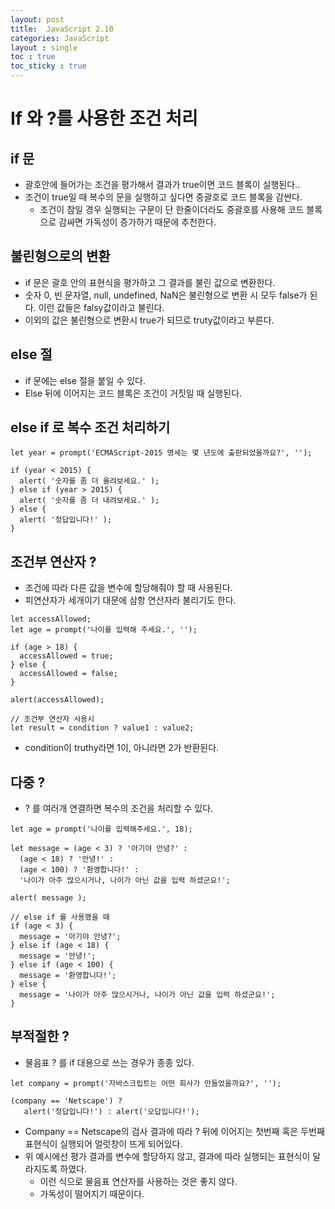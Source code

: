 ```yaml
---
layout: post
title:  JavaScript 2.10
categories: JavaScript
layout : single
toc : true 
toc_sticky : true
---
```


# If 와 ?를 사용한 조건 처리



## if 문

- 괄호안에 들어가는 조건을 평가해서 결과가 true이면 코드 블록이 실행된다..
- 조건이 true일 때 복수의 문을 실행하고 싶다면 중괄호로 코드 블록을 감싼다.
  - 조건이 참일 경우 실행되는 구문이 단 한줄이더라도 중괄호를 사용해 코드 블록으로 감싸면 가독성이 증가하기 때문에 추천한다.



## 불린형으로의 변환

- if 문은 괄호 안의 표현식을 평가하고 그 결과를 불린 값으로 변환한다.
- 숫자 0, 빈 문자열, null, undefined, NaN은 불린형으로 변환 시 모두 false가 된다. 이런 값들은 falsy값이라고 불린다.
- 이외의 값은 불린형으로 변환시 true가 되므로 truty값이라고 부른다.



## else 절

- if 문에는 else 절을 붙일 수 있다.
- Else 뒤에 이어지는 코드 블록은 조건이 거짓일 때 실행된다.



## else if 로 복수 조건 처리하기

```
let year = prompt('ECMAScript-2015 명세는 몇 년도에 출판되었을까요?', '');

if (year < 2015) {
  alert( '숫자를 좀 더 올려보세요.' );
} else if (year > 2015) {
  alert( '숫자를 좀 더 내려보세요.' );
} else {
  alert( '정답입니다!' );
}
```



## 조건부 연산자 ?

- 조건에 따라 다른 값을 변수에 할당해줘야 할 때 사용된다.
- 피연산자가 세개이기 대문에 삼항 연산자라 불리기도 한다.

```
let accessAllowed;
let age = prompt('나이를 입력해 주세요.', '');

if (age > 18) {
  accessAllowed = true;
} else {
  accessAllowed = false;
}

alert(accessAllowed);

// 조건부 연산자 사용시
let result = condition ? value1 : value2;
```

- condition이 truthy라면 1이, 아니라면 2가 반환된다.



## 다중 ?

- ? 를 여러개 연결하면 복수의 조건을 처리할 수 있다.

```
let age = prompt('나이를 입력해주세요.', 18);

let message = (age < 3) ? '아기야 안녕?' :
  (age < 18) ? '안녕!' :
  (age < 100) ? '환영합니다!' :
  '나이가 아주 많으시거나, 나이가 아닌 값을 입력 하셨군요!';

alert( message );

// else if 를 사용했을 때
if (age < 3) {
  message = '아기야 안녕?';
} else if (age < 18) {
  message = '안녕!';
} else if (age < 100) {
  message = '환영합니다!';
} else {
  message = '나이가 아주 많으시거나, 나이가 아닌 값을 입력 하셨군요!';
}
```



## 부적절한 ?

- 물음표 ? 를 if 대용으로 쓰는 경우가 종종 있다.

```
let company = prompt('자바스크립트는 어떤 회사가 만들었을까요?', '');

(company == 'Netscape') ?
   alert('정답입니다!') : alert('오답입니다!');
```

- Company == Netscape의 검사 결과에 따라 ? 뒤에 이어지는 첫번째 혹은 두번째 표현식이 실행되어 얼럿창이 뜨게 되어있다.
- 위 예시에선 평가 결과를 변수에 할당하지 않고, 결과에 따라 실행되는 표현식이 달라지도록 하였다.
  - 이런 식으로 물음표 연산자를 사용하는 것은 좋지 않다.
  - 가독성이 떨어지기 때문이다.

